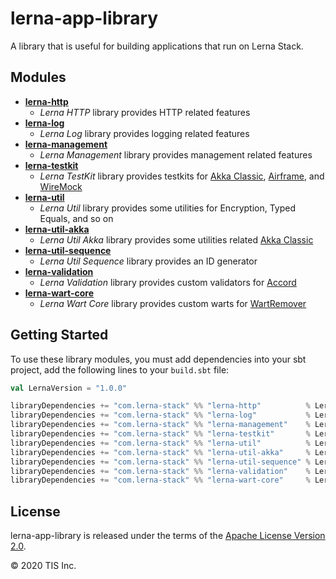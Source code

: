 # lerna-app-library

A library that is useful for building applications that run on Lerna Stack.

## Modules

- [**lerna-http**](doc/lerna-http.md)
    - *Lerna HTTP* library provides HTTP related features
- [**lerna-log**](doc/lerna-log.md)
    - *Lerna Log* library provides logging related features
- [**lerna-management**](doc/lerna-management.md)
    - *Lerna Management* library provides management related features
- [**lerna-testkit**](doc/lerna-testkit.md)
    - *Lerna TestKit* library provides testkits for [Akka Classic], [Airframe], and [WireMock]
- [**lerna-util**](doc/lerna-util.md)
    - *Lerna Util* library provides some utilities for Encryption, Typed Equals, and so on
- [**lerna-util-akka**](doc/lerna-util-akka.md)
    - *Lerna Util Akka* library provides some utilities related [Akka Classic]
- [**lerna-util-sequence**](doc/lerna-util-sequence.md)
    - *Lerna Util Sequence* library provides an ID generator
- [**lerna-validation**](doc/lerna-validation.md)
    - *Lerna Validation* library provides custom validators for [Accord]
- [**lerna-wart-core**](doc/lerna-wart-core.md)
    - *Lerna Wart Core* library provides custom warts for [WartRemover]

[Accord]: http://wix.github.io/accord/
[Akka Classic]: https://doc.akka.io/docs/akka/current/index-classic.html
[Airframe]: https://wvlet.org/airframe/
[WireMock]: http://wiremock.org/
[WartRemover]: https://www.wartremover.org/

## Getting Started

To use these library modules, you must add dependencies into your sbt project, add the following lines to your `build.sbt` file:

```scala
val LernaVersion = "1.0.0"

libraryDependencies += "com.lerna-stack" %% "lerna-http"          % LernaVersion
libraryDependencies += "com.lerna-stack" %% "lerna-log"           % LernaVersion
libraryDependencies += "com.lerna-stack" %% "lerna-management"    % LernaVersion
libraryDependencies += "com.lerna-stack" %% "lerna-testkit"       % LernaVersion
libraryDependencies += "com.lerna-stack" %% "lerna-util"          % LernaVersion
libraryDependencies += "com.lerna-stack" %% "lerna-util-akka"     % LernaVersion
libraryDependencies += "com.lerna-stack" %% "lerna-util-sequence" % LernaVersion
libraryDependencies += "com.lerna-stack" %% "lerna-validation"    % LernaVersion
libraryDependencies += "com.lerna-stack" %% "lerna-wart-core"     % LernaVersion
```

## License

lerna-app-library is released under the terms of the [Apache License Version 2.0](LICENSE).

© 2020 TIS Inc.
